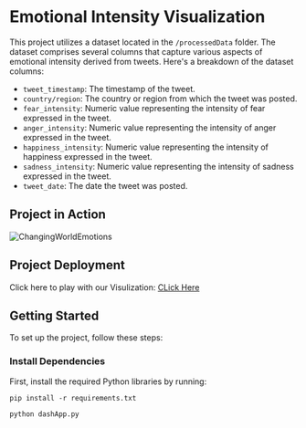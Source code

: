 # Emotional Intensity Visualization

This project utilizes a dataset located in the `/processedData` folder. The dataset comprises several columns that capture various aspects of emotional intensity derived from tweets. Here's a breakdown of the dataset columns:

- `tweet_timestamp`: The timestamp of the tweet.
- `country/region`: The country or region from which the tweet was posted.
- `fear_intensity`: Numeric value representing the intensity of fear expressed in the tweet.
- `anger_intensity`: Numeric value representing the intensity of anger expressed in the tweet.
- `happiness_intensity`: Numeric value representing the intensity of happiness expressed in the tweet.
- `sadness_intensity`: Numeric value representing the intensity of sadness expressed in the tweet.
- `tweet_date`: The date the tweet was posted.

## Project in Action

![ChangingWorldEmotions](play.gif)

## Project Deployment 

Click here to play with our Visulization: [CLick Here](https://covidvizadv.onrender.com/)

## Getting Started

To set up the project, follow these steps:

### Install Dependencies

First, install the required Python libraries by running:

```
pip install -r requirements.txt
```
```
python dashApp.py
```
